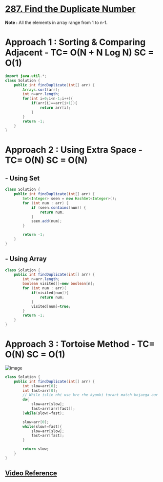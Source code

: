 # **[287. Find the Duplicate Number](https://leetcode.com/problems/find-the-duplicate-number/)**
**Note :** All the elements in array range from 1 to n-1.

# **Approach 1 :** Sorting & Comparing Adjacent - TC= O(N + N Log N) SC = O(1)

```java
import java.util.*;
class Solution {
    public int findDuplicate(int[] arr) {
        Arrays.sort(arr);
        int n=arr.length;
        for(int i=0;i<n-1;i++){
            if(arr[i]==arr[i+1]){
                return arr[i];
            }
        }
        return -1;
    }
}
```

# **Approach 2 :** Using Extra Space - TC= O(N) SC = O(N)

## - **Using Set**

```java
class Solution {
    public int findDuplicate(int[] arr) {
        Set<Integer> seen = new HashSet<Integer>();
        for (int num : arr) {
            if (seen.contains(num)) {
                return num;
            }
            seen.add(num);
        }

        return -1;
    }
}
```

## - **Using Array**

```java
class Solution {
    public int findDuplicate(int[] arr) {
        int n=arr.length;
        boolean visited[]=new boolean[n];
        for (int num : arr){
            if(visited[num]){
                return num;
            }
            visited[num]=true;
        }
        return -1;
    }
}
```

# **Approach 3 :** Tortoise Method - TC= O(N) SC = O(1)
![image](https://user-images.githubusercontent.com/71629248/199252239-e4f51d8d-cb48-4b41-aa3b-ade626866b0c.png)

```java
class Solution {
    public int findDuplicate(int[] arr) {
        int slow=arr[0];
        int fast=arr[0];
        // While islie nhi use kre rhe kyunki turant match hojaega aur *instant fuck hojaega*
        do{
            slow=arr[slow];
            fast=arr[arr[fast]];
        }while(slow!=fast);

        slow=arr[0];
        while(slow!=fast){
            slow=arr[slow];
            fast=arr[fast];
        }

        return slow;
    }
}
```

## [**Video Reference**](https://youtu.be/32Ll35mhWg0)
